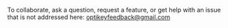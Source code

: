 To collaborate, ask a question, request a feature, or get help with an issue that is not addressed here: [optikeyfeedback@gmail.com](mailto:optikeyfeedback@gmail.com)